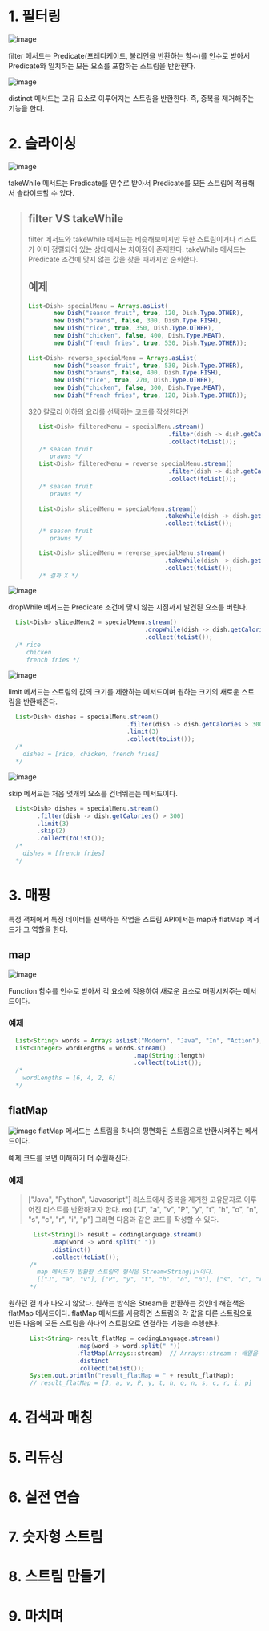 # 1. 필터링
![image](https://user-images.githubusercontent.com/35757620/215309780-27511d54-5965-4ab5-877e-3a579b708aea.png)

filter 메서드는 Predicate(프레디케이드, 불리언을 반환하는 함수)를 인수로 받아서 Predicate와 일치하는 모든 요소를 포함하는 스트림을 반환한다.

![image](https://user-images.githubusercontent.com/35757620/215309896-d73e494e-64d6-4b21-a020-15f371cf2243.png)

distinct 메서드는 고유 요소로 이루어지는 스트림을 반환한다. 즉, 중복을 제거해주는 기능을 한다.

# 2. 슬라이싱

![image](https://user-images.githubusercontent.com/35757620/215309954-14cbb22c-d05b-4ba2-b5dd-0cfabb0f08c8.png)

takeWhile 메서드는 Predicate를 인수로 받아서 Predicate를 모든 스트림에 적용해서 슬라이드할 수 있다.
> ## filter VS takeWhile
> 
> filter 메서드와 takeWhile 메서드는 비슷해보이지만 무한 스트림이거나 리스트가 이미 정렬되어 있는 상태에서는 차이점이 존재한다.
> takeWhile 메서드는 Predicate 조건에 맞지 않는 값을 찾을 때까지만 순회한다.
> ## 예제
> ```java
>List<Dish> specialMenu = Arrays.asList(
>        new Dish("season fruit", true, 120, Dish.Type.OTHER),
>        new Dish("prawns", false, 300, Dish.Type.FISH),
>        new Dish("rice", true, 350, Dish.Type.OTHER),
>        new Dish("chicken", false, 400, Dish.Type.MEAT),
>        new Dish("french fries", true, 530, Dish.Type.OTHER));
>  
>List<Dish> reverse_specialMenu = Arrays.asList(
>        new Dish("season fruit", true, 530, Dish.Type.OTHER),
>        new Dish("prawns", false, 400, Dish.Type.FISH),
>        new Dish("rice", true, 270, Dish.Type.OTHER),
>        new Dish("chicken", false, 300, Dish.Type.MEAT),
>        new Dish("french fries", true, 120, Dish.Type.OTHER));
> ```
> 320 칼로리 이하의 요리를 선택하는 코드를 작성한다면
> ```java
>    List<Dish> filteredMenu = specialMenu.stream()
>                                        .filter(dish -> dish.getCalories() < 320)
>                                        .collect(toList());
>    /* season fruit
>       prawns */
>    List<Dish> filteredMenu = reverse_specialMenu.stream()
>                                        .filter(dish -> dish.getCalories() < 320)
>                                        .collect(toList());   
>    /* season fruit
>       prawns */
>    
>    List<Dish> slicedMenu = specialMenu.stream()
>                                       .takeWhile(dish -> dish.getCalories() < 320)
>                                       .collect(toList());
>    /* season fruit
>       prawns */
>
>    List<Dish> slicedMenu = reverse_specialMenu.stream()
>                                       .takeWhile(dish -> dish.getCalories() < 320)
>                                       .collect(toList());
>    /* 결과 X */
>
>  ```

  
![image](https://user-images.githubusercontent.com/35757620/215311218-60a5b826-68c9-413b-80b9-115593c4eff1.png)

dropWhile 메서드는 Predicate 조건에 맞지 않는 지점까지 발견된 요소를 버린다.
```java
  List<Dish> slicedMenu2 = specialMenu.stream()
                                      .dropWhile(dish -> dish.getCalories() < 320)
                                      .collect(toList());
  /* rice
     chicken
     french fries */                                                                              
```
![image](https://user-images.githubusercontent.com/35757620/215311485-1c8e1f53-98a6-441f-86c1-95b2ae1ed9df.png)

limit 메서드는 스트림의 값의 크기를 제한하는 메서드이며 원하는 크기의 새로운 스트림을 반환해준다.
```java
  List<Dish> dishes = specialMenu.stream()
                                 .filter(dish -> dish.getCalories > 300)
                                 .limit(3)
                                 .collect(toList());
  /* 
    dishes = [rice, chicken, french fries]
  */
```                                                                                  
![image](https://user-images.githubusercontent.com/35757620/215311741-e821ba20-21b1-45f2-b7a6-c61c26df22aa.png)

skip 메서드는 처음 몇개의 요소를 건너뛰는는 메서드이다.
```java
  List<Dish> dishes = specialMenu.stream()
        .filter(dish -> dish.getCalories() > 300)
        .limit(3)
        .skip(2)
        .collect(toList());
  /*
    dishes = [french fries]
  */
```

# 3. 매핑
  특정 객체에서 특정 데이터를 선택하는 작업을 스트림 API에서는 map과 flatMap 메서드가 그 역할을 한다.
  
  ## map
  ![image](https://user-images.githubusercontent.com/35757620/215312790-ba9749cb-2744-4c51-a57c-95d471205a3f.png)
  
  Function 함수를 인수로 받아서 각 요소에 적용하여 새로운 요소로 매핑시켜주는 메서드이다.
  ### 예제
  ```java
    List<String> words = Arrays.asList("Modern", "Java", "In", "Action");
    List<Integer> wordLengths = words.stream()
                                     .map(String::length)
                                     .collect(toList());
    /*
      wordLengths = [6, 4, 2, 6]
    */
  ```
  
  ## flatMap
  ![image](https://user-images.githubusercontent.com/35757620/215312827-f8d8d873-11f6-4375-b7b2-ae8bf9ce7916.png)
  flatMap 메서드는 스트림을 하나의 평면화된 스트림으로 반환시켜주는 메서드이다.
  
  예제 코드를 보면 이해하기 더 수월해진다.
  ### 예제
> ["Java", "Python", "Javascript"] 리스트에서 중복을 제거한 고유문자로 이루어진 리스트를 반환하고자 한다.
  ex) ["J", "a", "v", "P", "y", "t", "h", "o", "n", "s", "c", "r", "i", "p"]
  그러면 다음과 같은 코드를 작성할 수 있다.
  
```java
       List<String[]> result = codingLanguage.stream()
            .map(word -> word.split(" "))
            .distinct()
            .collect(toList());
      /*
        map 메서드가 반환한 스트림의 형식은 Stream<String[]>이다.
        [["J", "a", "v"], ["P", "y", "t", "h", "o", "n"], ["s", "c", "r", "i", "p"]]
      */
```
원하던 결과가 나오지 않았다. 원하는 방식은 Stream<String>을 반환하는 것인데 해결책은 flatMap 메서드이다.
flatMap 메서드를 사용하면 스트림의 각 값을 다른 스트림으로 만든 다음에 모든 스트림을 하나의 스트림으로 연결하는 기능을 수행한다.
```java
      List<String> result_flatMap = codingLanguage.stream()
                   .map(word -> word.split(" "))
                   .flatMap(Arrays::stream)  // Arrays::stream : 배열을 스트림으로 만들어줌
                   .distinct
                   .collect(toList());
      System.out.println("result_flatMap = " + result_flatMap);
      // result_flatMap = [J, a, v, P, y, t, h, o, n, s, c, r, i, p]
```
  
# 4. 검색과 매칭
# 5. 리듀싱
# 6. 실전 연습
# 7. 숫자형 스트림
# 8. 스트림 만들기
# 9. 마치며
